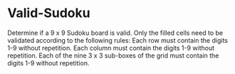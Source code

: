 # Valid-Sudoku
Determine if a 9 x 9 Sudoku board is valid. Only the filled cells need to be validated according to the following rules:  Each row must contain the digits 1-9 without repetition. Each column must contain the digits 1-9 without repetition. Each of the nine 3 x 3 sub-boxes of the grid must contain the digits 1-9 without repetition.
